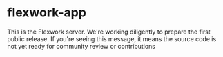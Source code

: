 # flexwork-app

This is the Flexwork server. We're working diligently to prepare the first public release. If you're seeing this message, it means the source code is not yet ready for community review or contributions
